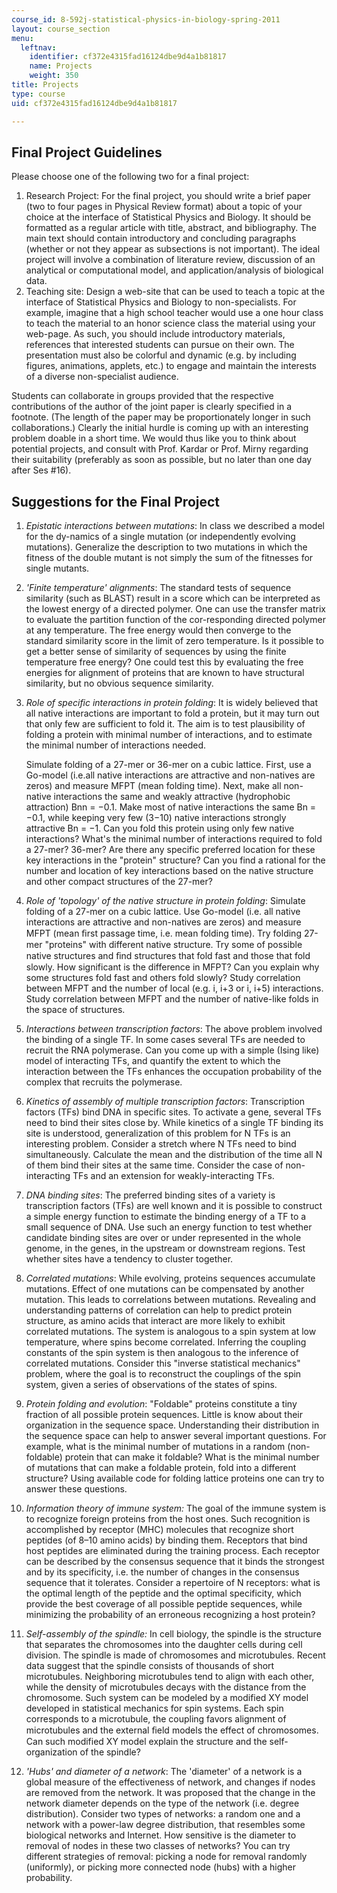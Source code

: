 ```yaml
---
course_id: 8-592j-statistical-physics-in-biology-spring-2011
layout: course_section
menu:
  leftnav:
    identifier: cf372e4315fad16124dbe9d4a1b81817
    name: Projects
    weight: 350
title: Projects
type: course
uid: cf372e4315fad16124dbe9d4a1b81817

---
```


Final Project Guidelines
------------------------

Please choose one of the following two for a final project:

1.  Research Project: For the final project, you should write a brief paper (two to four pages in Physical Review format) about a topic of your choice at the interface of Statistical Physics and Biology. It should be formatted as a regular article with title, abstract, and bibliography. The main text should contain introductory and concluding paragraphs (whether or not they appear as subsections is not important). The ideal project will involve a combination of literature review, discussion of an analytical or computational model, and application/analysis of biological data.
2.  Teaching site: Design a web-site that can be used to teach a topic at the interface of Statistical Physics and Biology to non-specialists. For example, imagine that a high school teacher would use a one hour class to teach the material to an honor science class the material using your web-page. As such, you should include introductory materials, references that interested students can pursue on their own. The presentation must also be colorful and dynamic (e.g. by including figures, animations, applets, etc.) to engage and maintain the interests of a diverse non-specialist audience.

Students can collaborate in groups provided that the respective contributions of the author of the joint paper is clearly specified in a footnote. (The length of the paper may be proportionately longer in such collaborations.) Clearly the initial hurdle is coming up with an interesting problem doable in a short time. We would thus like you to think about potential projects, and consult with Prof. Kardar or Prof. Mirny regarding their suitability (preferably as soon as possible, but no later than one day after Ses #16).

Suggestions for the Final Project
---------------------------------

1.  _Epistatic interactions between mutations_: In class we described a model for the dy-namics of a single mutation (or independently evolving mutations). Generalize the description to two mutations in which the fitness of the double mutant is not simply the sum of the fitnesses for single mutants.
2.  _'Finite temperature' alignments_: The standard tests of sequence similarity (such as BLAST) result in a score which can be interpreted as the lowest energy of a directed polymer. One can use the transfer matrix to evaluate the partition function of the cor-responding directed polymer at any temperature. The free energy would then converge to the standard similarity score in the limit of zero temperature. Is it possible to get a better sense of similarity of sequences by using the finite temperature free energy? One could test this by evaluating the free energies for alignment of proteins that are known to have structural similarity, but no obvious sequence similarity.
3.  _Role of specific interactions in protein folding_: It is widely believed that all native interactions are important to fold a protein, but it may turn out that only few are sufficient to fold it. The aim is to test plausibility of folding a protein with minimal number of interactions, and to estimate the minimal number of interactions needed.
    
    Simulate folding of a 27-mer or 36-mer on a cubic lattice. First, use a Go-model (i.e.all native interactions are attractive and non-natives are zeros) and measure MFPT (mean folding time). Next, make all non-native interactions the same and weakly attractive (hydrophobic attraction) Bnn = −0.1. Make most of native interactions the same Bn = −0.1, while keeping very few (3−10) native interactions strongly attractive Bn = −1. Can you fold this protein using only few native interactions? What's the minimal number of interactions required to fold a 27-mer? 36-mer? Are there any specific preferred location for these key interactions in the "protein" structure? Can you find a rational for the number and location of key interactions based on the native structure and other compact structures of the 27-mer?
    
4.  _Role of 'topology' of the native structure in protein folding_: Simulate folding of a 27-mer on a cubic lattice. Use Go-model (i.e. all native interactions are attractive and non-natives are zeros) and measure MFPT (mean ﬁrst passage time, i.e. mean folding time). Try folding 27-mer "proteins" with different native structure. Try some of possible native structures and ﬁnd structures that fold fast and those that fold slowly. How significant is the difference in MFPT? Can you explain why some structures fold fast and others fold slowly? Study correlation between MFPT and the number of local (e.g. i, i+3 or i, i+5) interactions. Study correlation between MFPT and the number of native-like folds in the space of structures.
    
5.  _Interactions between transcription factors_: The above problem involved the binding of a single TF. In some cases several TFs are needed to recruit the RNA polymerase. Can you come up with a simple (Ising like) model of interacting TFs, and quantify the extent to which the interaction between the TFs enhances the occupation probability of the complex that recruits the polymerase.
6.  _Kinetics of assembly of multiple transcription factors_: Transcription factors (TFs) bind DNA in specific sites. To activate a gene, several TFs need to bind their sites close by. While kinetics of a single TF binding its site is understood, generalization of this problem for N TFs is an interesting problem. Consider a stretch where N TFs need to bind simultaneously. Calculate the mean and the distribution of the time all N of them bind their sites at the same time. Consider the case of non-interacting TFs and an extension for weakly-interacting TFs.
7.  _DNA binding sites_: The preferred binding sites of a variety is transcription factors (TFs) are well known and it is possible to construct a simple energy function to estimate the binding energy of a TF to a small sequence of DNA. Use such an energy function to test whether candidate binding sites are over or under represented in the whole genome, in the genes, in the upstream or downstream regions. Test whether sites have a tendency to cluster together.
8.  _Correlated mutations_: While evolving, proteins sequences accumulate mutations. Effect of one mutations can be compensated by another mutation. This leads to correlations between mutations. Revealing and understanding patterns of correlation can help to predict protein structure, as amino acids that interact are more likely to exhibit correlated mutations. The system is analogous to a spin system at low temperature, where spins become correlated. Inferring the coupling constants of the spin system is then analogous to the inference of correlated mutations. Consider this "inverse statistical mechanics" problem, where the goal is to reconstruct the couplings of the spin system, given a series of observations of the states of spins.
9.  _Protein folding and evolution_: "Foldable" proteins constitute a tiny fraction of all possible protein sequences. Little is know about their organization in the sequence space. Understanding their distribution in the sequence space can help to answer several important questions. For example, what is the minimal number of mutations in a random (non-foldable) protein that can make it foldable? What is the minimal number of mutations that can make a foldable protein, fold into a different structure? Using available code for folding lattice proteins one can try to answer these questions.
10.  _Information theory of immune system:_ The goal of the immune system is to recognize foreign proteins from the host ones. Such recognition is accomplished by receptor (MHC) molecules that recognize short peptides (of 8–10 amino acids) by binding them. Receptors that bind host peptides are eliminated during the training process. Each receptor can be described by the consensus sequence that it binds the strongest and by its specificity, i.e. the number of changes in the consensus sequence that it tolerates. Consider a repertoire of N receptors: what is the optimal length of the peptide and the optimal specificity, which provide the best coverage of all possible peptide sequences, while minimizing the probability of an erroneous recognizing a host protein?
11.  _Self-assembly of the spindle:_ In cell biology, the spindle is the structure that separates the chromosomes into the daughter cells during cell division. The spindle is made of chromosomes and microtubules. Recent data suggest that the spindle consists of thousands of short microtubules. Neighboring microtubules tend to align with each other, while the density of microtubules decays with the distance from the chromosome. Such system can be modeled by a modified XY model developed in statistical mechanics for spin systems. Each spin corresponds to a microtubule, the coupling favors alignment of microtubules and the external ﬁeld models the effect of chromosomes. Can such modified XY model explain the structure and the self-organization of the spindle?
12.  _'Hubs' and diameter of a network_: The 'diameter' of a network is a global measure of the effectiveness of network, and changes if nodes are removed from the network. It was proposed that the change in the network diameter depends on the type of the network (i.e. degree distribution). Consider two types of networks: a random one and a network with a power-law degree distribution, that resembles some biological networks and Internet. How sensitive is the diameter to removal of nodes in these two classes of networks? You can try different strategies of removal: picking a node for removal randomly (uniformly), or picking more connected node (hubs) with a higher probability.